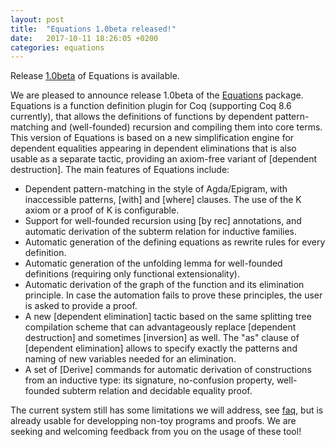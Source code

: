 ```yaml
---
layout: post
title:  "Equations 1.0beta released!"
date:   2017-10-11 18:26:05 +0200
categories: equations
---
```


Release [1.0beta](https://github.com/mattam82/Coq-Equations/releases/tag/v1.0-beta)
of Equations is available.

  We are pleased to announce release 1.0beta of the [Equations](www)
package. Equations is a function definition plugin for Coq (supporting
Coq 8.6 currently), that allows the definitions of functions by
dependent pattern-matching and (well-founded) recursion	and compiling
them into core terms. This version of Equations	is based on a
new simplification engine for dependent equalities appearing in
dependent eliminations that is also usable as a separate tactic,
providing an axiom-free variant of [dependent destruction].
The main features of Equations include:

  - Dependent pattern-matching in the style of Agda/Epigram,
    with inaccessible patterns, [with] and [where] clauses.
    The use of the K axiom or a proof of K is configurable.
  - Support for well-founded recursion using [by rec] annotations, and
    automatic derivation of the subterm relation for inductive families.
  - Automatic generation of the defining equations as rewrite rules for
    every definition.
  - Automatic generation of the unfolding lemma for well-founded
    definitions (requiring only functional extensionality).
  - Automatic derivation of the graph of the function and its
    elimination principle.
    In case the	automation fails to prove these principles, the user
    is asked to provide a proof.
  - A new [dependent elimination] tactic based on the same splitting
    tree compilation scheme that can advantageously replace [dependent
    destruction] and sometimes [inversion] as well. The "as" clause of
    [dependent elimination] allows to specify exactly the patterns and
    naming of new variables needed for an elimination.
  - A set of [Derive] commands for automatic derivation of constructions
    from an inductive type: its signature, no-confusion property,
    well-founded subterm relation and decidable equality proof.

The current system still has some limitations we will address, see [faq](faq), but is
already usable for developping non-toy programs and proofs. We are
seeking and welcoming feedback from you on the usage of these tool!

[www]: http://mattam82.github.io/Coq-Equations
[faq]: http://mattam82.github.io/Coq-Equations/FAQ
